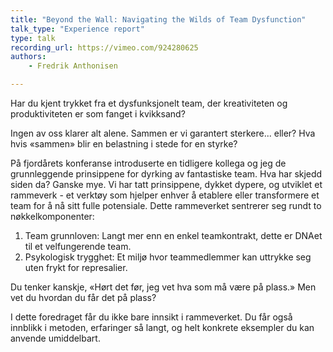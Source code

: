 ```yaml
---
title: "Beyond the Wall: Navigating the Wilds of Team Dysfunction"
talk_type: "Experience report"
type: talk
recording_url: https://vimeo.com/924280625
authors:
    - Fredrik Anthonisen

---
```

Har du kjent trykket fra et dysfunksjonelt team, der kreativiteten og produktiviteten er som fanget i kvikksand?

Ingen av oss klarer alt alene. Sammen er vi garantert sterkere... eller? Hva hvis «sammen» blir en belastning i stede for en styrke?

På fjordårets konferanse introduserte en tidligere kollega og jeg de grunnleggende prinsippene for dyrking av fantastiske team. Hva har skjedd siden da? Ganske mye. Vi har tatt prinsippene, dykket dypere, og utviklet et rammeverk - et verktøy som hjelper enhver å etablere eller transformere et team for å nå sitt fulle potensiale. Dette rammeverket sentrerer seg rundt to nøkkelkomponenter:

1. Team grunnloven: Langt mer enn en enkel teamkontrakt, dette er DNAet til et velfungerende team.
2. Psykologisk trygghet: Et miljø hvor teammedlemmer kan uttrykke seg uten frykt for represalier. 

Du tenker kanskje, «Hørt det før, jeg vet hva som må være på plass.» Men vet du hvordan du får det på plass?

I dette foredraget får du ikke bare innsikt i rammeverket. Du får også innblikk i metoden, erfaringer så langt, og helt konkrete eksempler du kan anvende umiddelbart.
